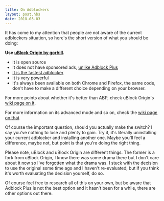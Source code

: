 ```yaml
---
title: On Adblockers
layout: post.hbs
date: 2018-03-03
---
```


It has come to my attention that people are not aware of the current adblockers
situation, so here's the short version of what you should be doing:

**Use [uBlock Origin by gorhill][ubo].**

[ubo]: https://github.com/gorhill/uBlock

- It is open source
- It does not have sponsored ads, [unlike Adblock Plus][abp-sponsored]
- [It is the fastest adblocker][ubo-performance]
- It is very powerful
- It's always been available on both Chrome and Firefox, the same code, don't
    have to make a different choice depending on your browser.

[abp-sponsored]: https://help.getadblock.com/support/solutions/articles/6000092027-why-does-adblock-allow-non-intrusive-ads-
[ubo-performance]: https://github.com/gorhill/uBlock#performance

For more points about whether it's better than ABP, check uBlock Origin's [wiki
page on it][ubo-vs-abp].

[ubo-vs-abp]: https://github.com/gorhill/uBlock/wiki/uBlock-vs.-ABP:-efficiency-compared

For more information on its advanced mode and so on, check the [wiki page on
that][ubo-advanced].

[ubo-advanced]: https://github.com/gorhill/uBlock/wiki/Blocking-mode

Of course the important question, should you actually make the switch?  I say
you've nothing to lose and plenty to gain.  Try it, it's literally uninstalling
your current adblocker and installing another one.  Maybe you'll feel a
difference, maybe not, but point is that you're doing the right thing.

Please note, uBlock and uBlock Origin are different things.  The former is a
fork from uBlock Origin, I know there was some drama there but I don't care
about it now so I've forgotten what the drama was.  I stuck with the decision to
use the original some time ago and I haven't re-evaluated, but if you think it's
worth evaluating the decision yourself, do so.

Of course feel free to research all of this on your own, but be aware that
Adblock Plus is not the best option and it hasn't been for a while, there are
other options out there.
